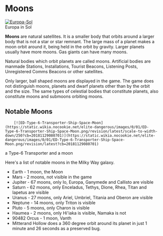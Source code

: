 # Moons
[![Europa-Sol](https://static.wikia.nocookie.net/elite-dangerous/images/3/38/Europa-Sol.png/revision/latest/scale-to-width-down/300?cb=20180127202350)](https://static.wikia.nocookie.net/elite-dangerous/images/3/38/Europa-Sol.png/revision/latest?cb=20180127202350) 	 		 			 		 		 		 			
Europa in Sol
 		 	 

**Moons** are natural satellites. It is a smaller body that orbits around a larger body that is not a star or star remnant. The large mass of a planet makes a moon orbit around it, being held in the orbit by gravity. Larger planets usually have more moons. Gas giants can have many moons.

Natural bodies which orbit planets are called moons. Artificial bodies are manmade Stations, Installations, Tourist Beacons, Listening Posts, Unregistered Comms Beacons or other satellites.

Only larger, ball shaped moons are displayed in the game. The game does not distinguish moons, planets and dwarf planets other than by the orbit and the size. The same types of celestial bodies that constitute planets, also constitute moons and submoons orbiting moons.

## Notable Moons

 	 	[![ED-Type-6-Transporter-Ship-Space-Moon](https://static.wikia.nocookie.net/elite-dangerous/images/0/01/ED-Type-6-Transporter-Ship-Space-Moon.png/revision/latest/scale-to-width-down/250?cb=20181129080701)](https://static.wikia.nocookie.net/elite-dangerous/images/0/01/ED-Type-6-Transporter-Ship-Space-Moon.png/revision/latest?cb=20181129080701) 	 		 			 		 		 		 			
a Type-6 Transporter and a moon
 		 	 

Here's a list of notable moons in the Milky Way galaxy.

- Earth - 1 moon, the Moon
- Mars - 2 moons, not visible in the game
- Jupiter - 67 moons, only Io, Europa, Ganymede and Callisto are visible
- Saturn - 62 moons, only Enceladus, Tethys, Dione, Rhea, Titan and Iapetus are visible
- Uranus - 27 moons, only Ariel, Umbriel, Titania and Oberon are visible
- Neptune - 14 moons, only Triton is visible
- Pluto - 5 moons, only Charon is visible
- Haumea - 2 moons, only Hi'iaka is visible, Namaka is not
- 90482 Orcus - 1 moon, Vanth
- Mitterand Hollow does a 360 degree orbit around its planet in just 1 minute and 26 seconds as a preserved bug.